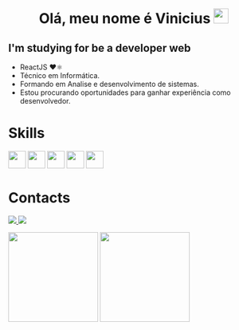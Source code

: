<h1 align="center"> Olá, meu nome é Vinicius <img src="https://raw.githubusercontent.com/kaueMarques/kaueMarques/master/hi.gif" width="30px"></h1>

## I'm studying for be a developer web

  - ReactJS ❤⚛
  - Técnico em Informática.
  - Formando em Analise e desenvolvimento de sistemas.
  - Estou procurando oportunidades para ganhar experiência como desenvolvedor.


# Skills
<div>
<img src="https://img.icons8.com/color/50/000000/html-5--v1.png" width="35px"/>
<img src="https://img.icons8.com/color/48/000000/css3.png" width="35px"/>
<img src="https://img.icons8.com/color/48/000000/javascript--v1.png" width="35px"/>
<img src="https://img.icons8.com/office/344/react.png" width="35px"/>
<img src="https://img.icons8.com/color/344/sass-avatar.png" width="35px">
</div>

# Contacts
<p>
<a href="https://www.linkedin.com/in/vinicius-aguiar-silva-22a803221/">
    <img src="https://img.icons8.com/fluency/48/000000/linkedin.png"/>
</a>
<a href="https://www.instagram.com/vinicius_nan/?hl=pt-br">
    <img src="https://img.icons8.com/fluency/48/000000/instagram-new.png"/>
</a>
</p>
<div>
 <img height="180em" src="https://github-readme-stats.vercel.app/api?username=Vinicius377&show_icons=true&theme=omni&include_all_commits=true&count_private=true&hide=stars"/>
 <img height="180em" src="https://github-readme-stats.vercel.app/api/top-langs/?username=Vinicius377&layout=compact&langs_count=7&theme=omni"/>
</div>
